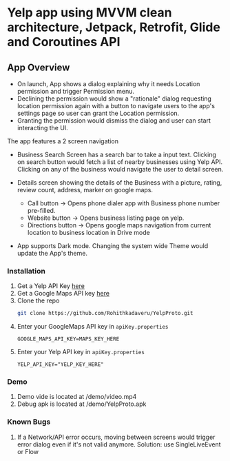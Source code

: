 # Yelp app using MVVM clean architecture, Jetpack, Retrofit, Glide and Coroutines API

## App Overview      
 
- On launch, App shows a dialog explaining why it needs Location permission and trigger Permission menu.
- Declining the permission would show a "rationale" dialog requesting location permission again with a button to navigate users to the app's settings page so user can grant the Location permission.
- Granting the permission would dismiss the dialog and user can start interacting the UI.

 The app features a 2 screen navigation      
      
- Business Search Screen has a search bar to take a input text. Clicking on search button would fetch a list of nearby businesses using Yelp API. Clicking on any of the business would navigate the user to detail screen.
- Details screen showing the details of the Business with a picture, rating, review count, address, marker on google maps.
  - Call button -> Opens phone dialer app with Business phone number pre-filled.
  - Website button -> Opens business listing page on yelp.
  - Directions button -> Opens google maps navigation from current location to business location in Drive mode      
  
- App supports Dark mode. Changing the system wide Theme would update the App's theme.
      
    
### Installation

1. Get a Yelp API Key [here](https://www.yelp.com/developers/documentation/v3/get_started)
2. Get a Google Maps API key [here](https://developers.google.com/maps/documentation/android-sdk/get-api-key)
3. Clone the repo
   ```sh
   git clone https://github.com/Rohithkadaveru/YelpProto.git
   ```
4. Enter your GoogleMaps API key in `apiKey.properties`
   ```JS
   GOOGLE_MAPS_API_KEY=MAPS_KEY_HERE
   ```  
5. Enter your Yelp API key in `apiKey.properties`
   ```JS
   YELP_API_KEY="YELP_KEY_HERE"
   ```  

### Demo

1. Demo vide is located at /demo/video.mp4
2. Debug apk is located at /demo/YelpProto.apk

### Known Bugs   

1. If a Network/API error occurs, moving between screens would trigger error dialog even if it's not valid anymore. 
   Solution: use SingleLiveEvent or Flow
